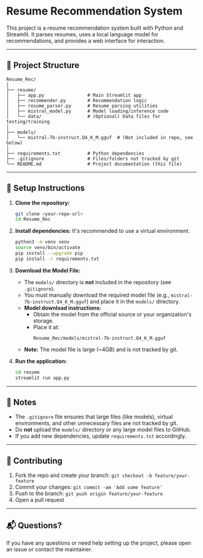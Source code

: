 # Resume Recommendation System

This project is a resume recommendation system built with Python and Streamlit. It parses resumes, uses a local language model for recommendations, and provides a web interface for interaction.

---

## 📁 Project Structure

```
Resume_Rec/
│
├── resume/
│   ├── app.py                # Main Streamlit app
│   ├── recommender.py        # Recommendation logic
│   ├── resume_parser.py      # Resume parsing utilities
│   ├── mistral_model.py      # Model loading/inference code
│   └── data/                 # (Optional) Data files for testing/training
│
├── models/
│   └── mistral-7b-instruct.Q4_K_M.gguf  # (Not included in repo, see below)
│
├── requirements.txt          # Python dependencies
├── .gitignore                # Files/folders not tracked by git
└── README.md                 # Project documentation (this file)
```

---

## 🚀 Setup Instructions

1. **Clone the repository:**

   ```bash
   git clone <your-repo-url>
   cd Resume_Rec
   ```

2. **Install dependencies:**
   It's recommended to use a virtual environment.

   ```bash
   python3 -m venv venv
   source venv/bin/activate
   pip install --upgrade pip
   pip install -r requirements.txt
   ```

3. **Download the Model File:**

   - The `models/` directory is **not** included in the repository (see `.gitignore`).
   - You must manually download the required model file (e.g., `mistral-7b-instruct.Q4_K_M.gguf`) and place it in the `models/` directory.
   - **Model download instructions:**
     - Obtain the model from the official source or your organization's storage.
     - Place it at:
       ```
       Resume_Rec/models/mistral-7b-instruct.Q4_K_M.gguf
       ```
   - **Note:** The model file is large (~4GB) and is not tracked by git.

4. **Run the application:**
   ```bash
   cd resume
   streamlit run app.py
   ```

---

## 📝 Notes

- The `.gitignore` file ensures that large files (like models), virtual environments, and other unnecessary files are not tracked by git.
- Do **not** upload the `models/` directory or any large model files to GitHub.
- If you add new dependencies, update `requirements.txt` accordingly.

---

## 🤝 Contributing

1. Fork the repo and create your branch: `git checkout -b feature/your-feature`
2. Commit your changes: `git commit -am 'Add some feature'`
3. Push to the branch: `git push origin feature/your-feature`
4. Open a pull request

---

## 📬 Questions?

If you have any questions or need help setting up the project, please open an issue or contact the maintainer.
